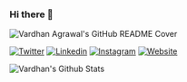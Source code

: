 ### Hi there 👋

<p><img src="https://www.vardhanagrawal.com/wp-content/uploads/2020/11/vardhan-github-readme-cover.png" alt="Vardhan Agrawal's GitHub README Cover">
  <p align="center">
  
<a href="https://twitter.com/vhanagwal/"><img src="https://img.shields.io/badge/-vhanagwal-610cff?style=for-the-badge&amp;logo=Twitter&amp;logoColor=white&amp;link=https://twitter.com/vhanagwal/" alt="Twitter"></a>
<a href="https://linkedin.com/in/vardhanagrawal/"><img src="https://img.shields.io/badge/-vardhanagrawal-510aed?style=for-the-badge&amp;logo=Linkedin&amp;logoColor=white&amp;link=https://linkedin.com/in/vardhanagrawal/" alt="Linkedin"></a>
<a href="https://instagram.com/vhanagwal/"><img src="https://img.shields.io/badge/-vhanagwal-df48ff?style=for-the-badge&amp;logo=Instagram&amp;logoColor=white&amp;link=https://instagram.com/vhanagwal/" alt="Instagram"></a>
<a href="https://vardhanagrawal.com/"><img src="https://img.shields.io/badge/-vardhan website-ff66ce?style=for-the-badge&amp;logoColor=white&amp;link=https://vardhanagrawal.com/" alt="Website"></a>

<!--<a href="https://twitter.com/vhanagwal/"><img src="https://img.shields.io/badge/-vhanagwal-F3CDA7?style=for-the-badge&amp;logo=Twitter&amp;logoColor=white&text=white&amp;link=https://twitter.com/vhanagwal/" alt="Twitter"></a>
<a href="https://linkedin.com/in/vardhanagrawal/"><img src="https://img.shields.io/badge/-vardhanagrawal-E0A092?style=for-the-badge&amp;logo=Linkedin&amp;logoColor=white&amp;link=https://linkedin.com/in/vardhanagrawal/" alt="Linkedin"></a>
<a href="https://instagram.com/vhanagwal/"><img src="https://img.shields.io/badge/-vhanagwal-CF767E?style=for-the-badge&amp;logo=Instagram&amp;logoColor=white&amp;link=https://instagram.com/vhanagwal/" alt="Instagram"></a>
<a href="https://vardhanagrawal.com/"><img src="https://img.shields.io/badge/-vardhan website-726095?style=for-the-badge&amp;logoColor=white&amp;link=https://vardhanagrawal.com/" alt="Website"></a>-->

![Vardhan's Github Stats](https://github-readme-stats.vercel.app/api?username=vhanagwal&show_icons=false&count_private=true&bg_color=30,e96443,904e95&title_color=fff&text_color=fff&hide=contribs,issues)


<!--
**vhanagwal/vhanagwal** is a ✨ _special_ ✨ repository because its `README.md` (this file) appears on your GitHub profile.

Here are some ideas to get you started:

- 🔭 I’m currently working on ...
- 🌱 I’m currently learning ...
- 👯 I’m looking to collaborate on ...
- 🤔 I’m looking for help with ...
- 💬 Ask me about ...
- 📫 How to reach me: ...
- 😄 Pronouns: ...
- ⚡ Fun fact: ...
-->
